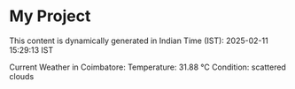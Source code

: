 # My Project

This content is dynamically generated in Indian Time (IST): 2025-02-11 15:29:13 IST


Current Weather in Coimbatore:
Temperature: 31.88 °C
Condition: scattered clouds
